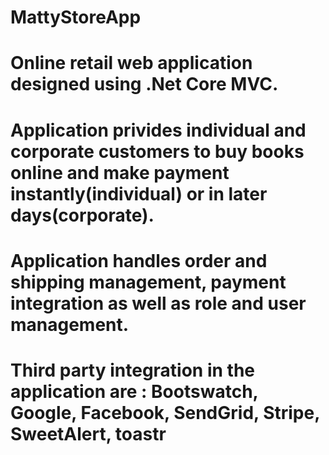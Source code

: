# MattyStoreApp
# Online retail web  application designed using .Net Core MVC.
# Application privides individual and corporate customers to buy books online and make payment instantly(individual) or in later days(corporate).
# Application handles order and shipping management, payment integration as well as role and user management.
# Third party integration in the application are : Bootswatch, Google, Facebook, SendGrid, Stripe, SweetAlert, toastr
